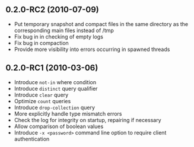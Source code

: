 ## 0.2.0-RC2 (2010-07-09)

* Put temporary snapshot and compact files in the same directory as the corresponding main files instead of /tmp
* Fix bug in in checking of empty logs
* Fix bug in compaction
* Provide more visibility into errors occurring in spawned threads

## 0.2.0-RC1 (2010-03-06)

* Introduce `not-in` where condition
* Introduce `distinct` query qualifier
* Introduce `clear` query
* Optimize `count` queries
* Introduce `drop-collection` query
* More explicitly handle type mismatch errors
* Check the log for integrity on startup, repairing if necessary
* Allow comparison of boolean values
* Introduce `-x <password>` command line option to require client authentication
